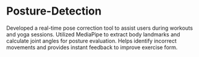 # Posture-Detection
Developed a real-time pose correction tool to assist users during workouts and yoga sessions. Utilized MediaPipe to extract body landmarks and calculate joint angles for posture evaluation. Helps identify incorrect movements and provides instant feedback to improve exercise form.
